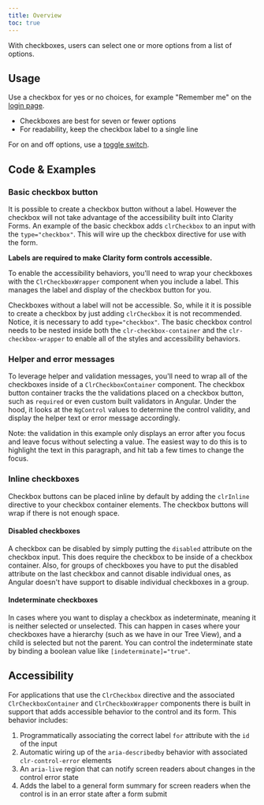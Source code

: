 ```yaml
---
title: Overview
toc: true
---
```


With checkboxes, users can select one or more options from a list of options.

## Usage

Use a checkbox for yes or no choices, for example "Remember me" on the [login page](/components/login).

- Checkboxes are best for seven or fewer options
- For readability, keep the checkbox label to a single line

For on and off options, use a [toggle switch](/components/toggle).

## Code & Examples

### Basic checkbox button

It is possible to create a checkbox button without a label. However the checkbox will not take advantage of the accessibility built into Clarity Forms. An example of the basic checkbox adds `clrCheckbox` to an input with the `type="checkbox"`. This will wire up the checkbox directive for use with the form.

**Labels are required to make Clarity form controls accessible.**

To enable the accessibility behaviors, you'll need to wrap your checkboxes with the `ClrCheckboxWrapper` component when you include a label. This manages the label and display of the checkbox button for you.

Checkboxes without a label will not be accessible. So, while it it is possible to create a checkbox by just adding `clrCheckbox` it is not recommended. Notice, it is necessary to add `type="checkbox"`. The basic checkbox control needs to be nested inside both the `clr-checkbox-container` and the `clr-checkbox-wrapper` to enable all of the styles and accessibility behaviors.

<doc-demo src="/demos/checkbox/basic-ng.html" demo="/demos/checkbox/basic-css.html" />

### Helper and error messages

To leverage helper and validation messages, you'll need to wrap all of the checkboxes inside of a `ClrCheckboxContainer` component. The checkbox button container tracks the the validations placed on a checkbox button, such as `required` or even custom built validators in Angular. Under the hood, it looks at the `NgControl` values to determine the control validity, and display the helper text or error message accordingly.

Note: the validation in this example only displays an error after you focus and leave focus without selecting a value. The easiest way to do this is to highlight the text in this paragraph, and hit tab a few times to change the focus.

<doc-demo src="/demos/checkbox/helper-ng.html" demo="/demos/checkbox/helper-css.html" />

### Inline checkboxes

Checkbox buttons can be placed inline by default by adding the `clrInline` directive to your checkbox container elements. The checkbox buttons will wrap if there is not enough space.

<doc-demo src="/demos/checkbox/inline-ng.html" demo="/demos/checkbox/inline-css.html" />

#### Disabled checkboxes

A checkbox can be disabled by simply putting the `disabled` attribute on the checkbox input. This does require the checkbox to be inside of a checkbox container. Also, for groups of checkboxes you have to put the disabled attribute on the last checkbox and cannot disable individual ones, as Angular doesn't have support to disable individual checkboxes in a group.

<doc-demo src="/demos/checkbox/disabled-ng.html" demo="/demos/checkbox/disabled-css.html" />

#### Indeterminate checkboxes

In cases where you want to display a checkbox as indeterminate, meaning it is neither selected or unselected. This can happen in cases where your checkboxes have a hierarchy (such as we have in our Tree View), and a child is selected but not the parent. You can control the indeterminate state by binding a boolean value like `[indeterminate]="true"`.

<doc-demo src="/demos/checkbox/indeterminate-ng.html" demo="/demos/checkbox/indeterminate-css.html" />

## Accessibility

For applications that use the `ClrCheckbox` directive and the associated `ClrCheckboxContainer` and `ClrCheckboxWrapper` components there is built in support that adds accessible behavior to the control and its form. This behavior includes:

1. Programmatically associating the correct label `for` attribute with the `id` of the input
2. Automatic wiring up of the `aria-describedby` behavior with associated `clr-control-error` elements
3. An `aria-live` region that can notify screen readers about changes in the control error state
4. Adds the label to a general form summary for screen readers when the control is in an error state after a form submit

